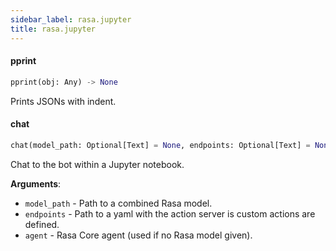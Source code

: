 ```yaml
---
sidebar_label: rasa.jupyter
title: rasa.jupyter
---
```

#### pprint

```python
pprint(obj: Any) -> None
```

Prints JSONs with indent.

#### chat

```python
chat(model_path: Optional[Text] = None, endpoints: Optional[Text] = None, agent: Optional["Agent"] = None) -> None
```

Chat to the bot within a Jupyter notebook.

**Arguments**:

- `model_path` - Path to a combined Rasa model.
- `endpoints` - Path to a yaml with the action server is custom actions are defined.
- `agent` - Rasa Core agent (used if no Rasa model given).

